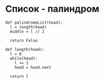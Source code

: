 # Список - палиндром
```python3
def palindromeList(head):
  l = length(head)
  middle = l // 2
  
  return False
  
def length(head):
  l = 0
  while(head):
    l += 1
    head = head.next

  return l
```
